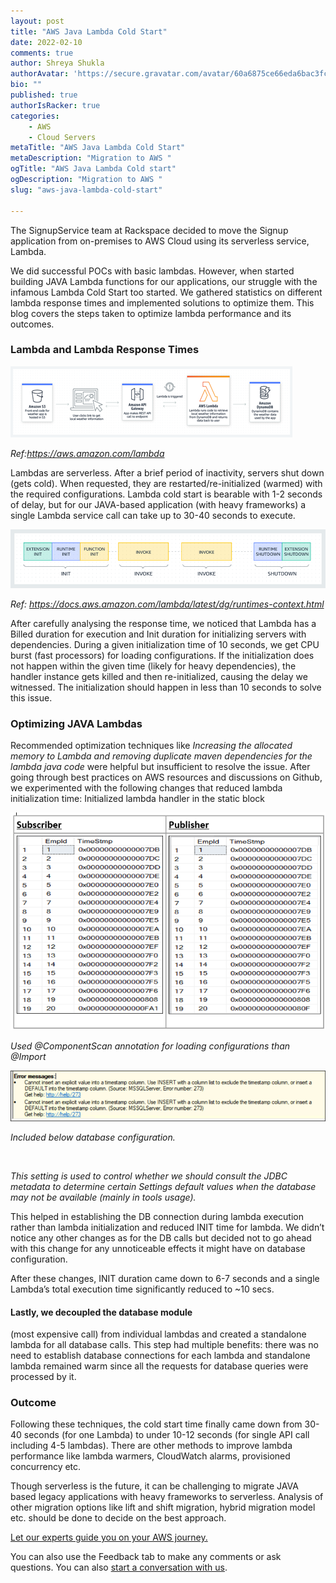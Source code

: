 ```yaml
---
layout: post
title: "AWS Java Lambda Cold Start"
date: 2022-02-10
comments: true
author: Shreya Shukla
authorAvatar: 'https://secure.gravatar.com/avatar/60a6875ce66eda6bac3fc477a60aca7d'
bio: ""
published: true
authorIsRacker: true
categories:
    - AWS
    - Cloud Servers
metaTitle: "AWS Java Lambda Cold Start"
metaDescription: "Migration to AWS "
ogTitle: "AWS Java Lambda Cold start"
ogDescription: "Migration to AWS "
slug: "aws-java-lambda-cold-start"

---
```


The SignupService team at Rackspace decided to move the Signup application from on-premises to AWS Cloud using its serverless service, Lambda. 

<!--more-->

We did successful POCs with basic lambdas. However, when started building JAVA Lambda functions for our applications, our struggle with the infamous Lambda Cold Start too started. We gathered statistics on different lambda response times and implemented solutions to optimize them. This blog covers the steps taken to optimize lambda performance and its outcomes.

### Lambda and Lambda Response Times

<img src=Picture1.png title="" alt="">

_Ref:https://aws.amazon.com/lambda_

Lambdas are serverless. After a brief period of inactivity, servers shut down (gets cold). When requested, they are restarted/re-initialized (warmed) with the required configurations. Lambda cold start is bearable with 1-2 seconds of delay, but for our JAVA-based application (with heavy frameworks) a single Lambda service call can take up to 30-40 seconds to execute.

<img src=Picture2.png title="" alt="">

_Ref: https://docs.aws.amazon.com/lambda/latest/dg/runtimes-context.html_

After carefully analysing the response time, we noticed that Lambda has a Billed duration for execution and Init duration for initializing servers with dependencies. During a given initialization time of 10 seconds, we get CPU burst (fast processors) for loading configurations. If the initialization does not happen within the given time (likely for heavy dependencies), the handler instance gets killed and then re-initialized, causing the delay we witnessed. The initialization should happen in less than 10 seconds to solve this issue. 


### Optimizing JAVA Lambdas

Recommended optimization techniques like _Increasing the allocated memory to Lambda and removing duplicate maven dependencies for the lambda java code_ were helpful but insufficient to resolve the issue. After going through best practices on AWS resources and discussions on Github, we experimented with the following changes that reduced lambda initialization time:
Initialized lambda handler in the static block


<img src=Picture3.png title="" alt="">

_Used @ComponentScan annotation for loading configurations than @Import_


<img src=Picture4.png title="" alt="">

_Included below database configuration._

<img src=Picture5.png title="" alt="">

_This setting is used to control whether we should consult the JDBC metadata to determine certain Settings default values when the database may not be available (mainly in tools usage)._


This helped in establishing the DB connection during lambda execution rather than lambda initialization and reduced INIT time for lambda. We didn’t notice any other changes as for the DB calls but decided not to go ahead with this change for any unnoticeable effects it might have on database configuration.

After these changes, INIT duration came down to 6-7 seconds and a single Lambda’s total execution time significantly reduced to ~10 secs. 

#### Lastly, we decoupled the database module #### 
(most expensive call) from individual lambdas and created a standalone lambda for all database calls. This step had multiple benefits: there was no need to establish database connections for each lambda and standalone lambda remained warm since all the requests for database queries were processed by it. 


### Outcome
Following these techniques, the cold start time finally came down from 30-40 seconds (for one Lambda) to under 10-12 seconds (for single API call including 4-5 lambdas). There are other methods to improve lambda performance like lambda warmers, CloudWatch alarms, provisioned concurrency etc. 

Though serverless is the future, it can be challenging to migrate JAVA based legacy applications with heavy frameworks to serverless. Analysis of other migration options like lift and shift migration, hybrid migration model etc. should be done to decide on the best approach.


<a class="cta red" id="cta" href="https://www.rackspace.com/cloud/aws">Let our experts guide you on your AWS journey.</a>

You can also use the Feedback tab to make any comments or ask questions. You can also
[start a conversation with us](https://www.rackspace.com/contact).
